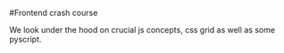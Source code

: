 #Frontend crash course

We look under the hood on crucial js concepts, css grid as well as some pyscript.
